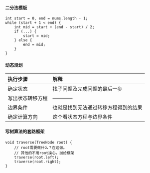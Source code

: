 #### 二分法模板
```
int start = 0, end = nums.length - 1;
while (start + 1 < end) {
    int mid = start + (end - start) / 2;
    if (...) {
        start = mid;
    } else {
        end = mid;
    }
}
```


#### 动态规划 
| 执行步骤 | 解释 | 
| :----- | :----- | 
| 确定状态 | 找子问题及完成问题的最后一步 | 
| 写出状态转移方程 | ———— | 
| 边界条件 | 也就是找到无法通过转移方程得到的结果 | 
| 确定计算方向 | 这个看状态方程与边界条件 | 


#### 写树算法的套路框架
```
void traverse(TreeNode root) {
    // root需要做什么？在这做。
    // 其他的不用root操心，抛给框架
    traverse(root.left);
    traverse(root.right);
}
```